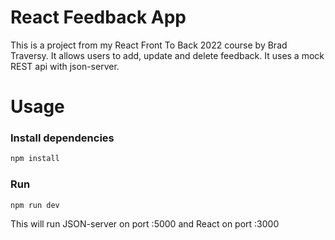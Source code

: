 # React Feedback App

This is a project from my React Front To Back 2022 course by Brad Traversy. It allows users to add, update and delete feedback. It uses a mock REST api with json-server.

# Usage

### Install dependencies

```bash
npm install
```

### Run

```bash
npm run dev
```

This will run JSON-server on port :5000 and React on port :3000
